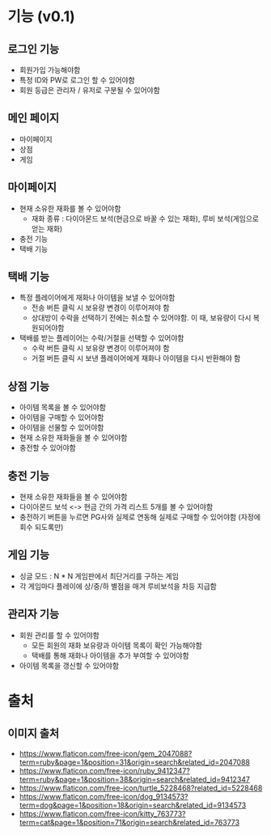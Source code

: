 # 기능 (v0.1)
## 로그인 기능
* 회원가입 가능해야함
* 특정 ID와 PW로 로그인 할 수 있어야함
* 회원 등급은 관리자 / 유저로 구분될 수 있어야함

## 메인 페이지
* 마이페이지
* 상점
* 게임

## 마이페이지
* 현재 소유한 재화를 볼 수 있어야함
    * 재화 종류 : 다이아몬드 보석(현금으로 바꿀 수 있는 재화), 루비 보석(게임으로 얻는 재화)
* 충전 기능
* 택배 기능

## 택배 기능
* 특정 플레이어에게 재화나 아이템을 보낼 수 있어야함
    * 전송 버튼 클릭 시 보유량 변경이 이루어져야 함
    * 상대방이 수락을 선택하기 전에는 취소할 수 있어야함. 이 때, 보유량이 다시 복원되어야함
* 택배를 받는 플레이어는 수락/거절을 선택할 수 있어야함
    * 수락 버튼 클릭 시 보유량 변경이 이루어져야 함
    * 거절 버튼 클릭 시 보낸 플레이어에게 재화나 아이템을 다시 반환해야 함

## 상점 기능
* 아이템 목록을 볼 수 있어야함
* 아이템을 구매할 수 있어야함
* 아이템을 선물할 수 있어야함
* 현재 소유한 재화들을 볼 수 있어야함
* 충전할 수 있어야함

## 충전 기능
* 현재 소유한 재화들을 볼 수 있어야함
* 다이아몬드 보석 <-> 현금 간의 가격 리스트 5개를 볼 수 있어야함
* 충전하기 버튼을 누르면 PG사와 실제로 연동해 실제로 구매할 수 있어야함 (자정에 회수 되도록만)

## 게임 기능
* 싱글 모드 : N * N 게임판에서 최단거리를 구하는 게임
* 각 게임마다 플레이에 상/중/하 별점을 매겨 루비보석을 차등 지급함

## 관리자 기능
* 회원 관리를 할 수 있어야함
    * 모든 회원의 재화 보유량과 아이템 목록이 확인 가능해야함
    * 택배를 통해 재화나 아이템을 추가 부여할 수 있어야함
* 아이템 목록을 갱신할 수 있어야함


# 출처
## 이미지 출처
* https://www.flaticon.com/free-icon/gem_2047088?term=ruby&page=1&position=31&origin=search&related_id=2047088
* https://www.flaticon.com/free-icon/ruby_9412347?term=ruby&page=1&position=38&origin=search&related_id=9412347
* https://www.flaticon.com/free-icon/turtle_5228468?related_id=5228468
* https://www.flaticon.com/free-icon/dog_9134573?term=dog&page=1&position=18&origin=search&related_id=9134573
* https://www.flaticon.com/free-icon/kitty_763773?term=cat&page=1&position=71&origin=search&related_id=763773